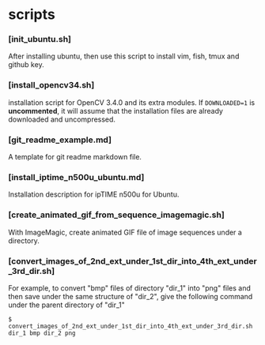 # scripts

### [init_ubuntu.sh]
After installing ubuntu, then use this script to install vim, fish, tmux and github key.

### [install_opencv34.sh]
installation script for OpenCV 3.4.0 and its extra modules.
If ```DOWNLOADED=1``` is **uncommented**, it will assume that the installation files are already downloaded and uncompressed.

### [git_readme_example.md]
A template for git readme markdown file.

### [install_iptime_n500u_ubuntu.md]
Installation description for ipTIME n500u for Ubuntu.

### [create_animated_gif_from_sequence_imagemagic.sh]
With ImageMagic, create animated GIF file of image sequences under a directory. 

### [convert_images_of_2nd_ext_under_1st_dir_into_4th_ext_under_3rd_dir.sh]
For example, to convert "bmp" files of directory "dir_1" into "png" files and then save under the same structure of "dir_2", give the following command under the parent directory of "dir_1"
```
$ convert_images_of_2nd_ext_under_1st_dir_into_4th_ext_under_3rd_dir.sh dir_1 bmp dir_2 png
```
